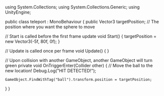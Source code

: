 using System.Collections;
using System.Collections.Generic;
using UnityEngine;

public class teleport : MonoBehaviour
{ 
    public Vector3 targetPosition; // The position where you want the sphere to move

// Start is called before the first frame update
void Start()
{
    targetPosition = new Vector3(-5f, 80f, 0f);
}

// Update is called once per frame
void Update()
{
}

// Upon collision with another GameObject, another GameObject will turn green
private void OnTriggerEnter(Collider other)
{
    // Move the ball to the new location!
    Debug.Log("HIT DETECTED!");

    GameObject.FindWithTag("ball").transform.position = targetPosition;
}
}
